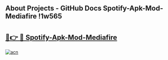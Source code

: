 ## About Projects - GitHub Docs Spotify-Apk-Mod-Mediafire !1w565

# <h2><a href="https://andorid.site?title=Spotify-Apk-Mod-Mediafire&ref=13PRO">🔗👉 🔴 Spotify-Apk-Mod-Mediafire</a></h2>

[![acn](https://github.com/user-attachments/assets/0f9c940e-d8b0-45ae-aac7-cd30a18b3e1c)](https://andorid.site?title=Spotify-Apk-Mod-Mediafire&ref=13PRO)

